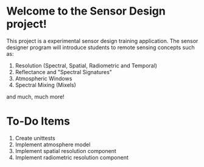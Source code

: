 Welcome to the Sensor Design project!
=============================
This project is a experimental sensor design training application.  The sensor designer program will introduce students to remote sensing concepts such as:

1. Resolution (Spectral, Spatial, Radiometric and Temporal)
2. Reflectance and "Spectral Signatures"
3. Atmospheric Windows
4. Spectral Mixing (Mixels)

and much, much more!


To-Do Items
==============

1. Create unittests
2. Implement atmosphere model
3. Implement spatial resolution component
4. Implement radiometric resolution component
